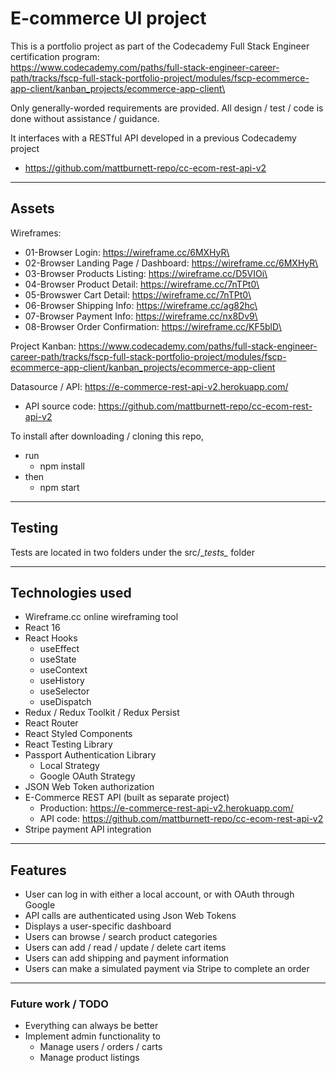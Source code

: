 # E-commerce UI project

This is a portfolio project as part of the Codecademy Full Stack Engineer certification program:\
    https://www.codecademy.com/paths/full-stack-engineer-career-path/tracks/fscp-full-stack-portfolio-project/modules/fscp-ecommerce-app-client/kanban_projects/ecommerce-app-client\

Only generally-worded requirements are provided. All design / test / code is done without assistance / guidance.

It interfaces with a RESTful API developed in a previous Codecademy project
* https://github.com/mattburnett-repo/cc-ecom-rest-api-v2
  
---

## Assets

Wireframes:
* 01-Browser Login: https://wireframe.cc/6MXHyR\
* 02-Browser Landing Page / Dashboard: https://wireframe.cc/6MXHyR\
* 03-Browser Products Listing: https://wireframe.cc/D5VIOi\
* 04-Browser Product Detail: https://wireframe.cc/7nTPt0\
* 05-Browswer Cart Detail: https://wireframe.cc/7nTPt0\
* 06-Browser Shipping Info: https://wireframe.cc/ag82hc\
* 07-Browser Payment Info: https://wireframe.cc/nx8Dv9\
* 08-Browser Order Confirmation: https://wireframe.cc/KF5blD\


Project Kanban: https://www.codecademy.com/paths/full-stack-engineer-career-path/tracks/fscp-full-stack-portfolio-project/modules/fscp-ecommerce-app-client/kanban_projects/ecommerce-app-client

Datasource / API: https://e-commerce-rest-api-v2.herokuapp.com/
* API source code: https://github.com/mattburnett-repo/cc-ecom-rest-api-v2
  
To install after downloading / cloning this repo, 
  * run
    * npm install
  * then
    * npm start
  
---

## Testing
Tests are located in two folders under the src/\__tests\__ folder

---

## Technologies used
* Wireframe.cc online wireframing tool
* React 16
* React Hooks
  * useEffect
  * useState
  * useContext
  * useHistory
  * useSelector
  * useDispatch
* Redux / Redux Toolkit / Redux Persist
* React Router
* React Styled Components
* React Testing Library
* Passport Authentication Library
  * Local Strategy
  * Google OAuth Strategy
* JSON Web Token authorization
*  E-Commerce REST API (built as separate project)
     * Production: https://e-commerce-rest-api-v2.herokuapp.com/
     * API code: https://github.com/mattburnett-repo/cc-ecom-rest-api-v2
* Stripe payment API integration
---

## Features
* User can log in with either a local account, or with OAuth through Google
* API calls are authenticated using Json Web Tokens
* Displays a user-specific dashboard
* Users can browse / search product categories
* Users can add / read / update / delete cart items
* Users can add shipping and payment information
* Users can make a simulated payment via Stripe to complete an order

---

### Future work / TODO
* Everything can always be better
* Implement admin functionality to
  * Manage users / orders / carts
  * Manage product listings
